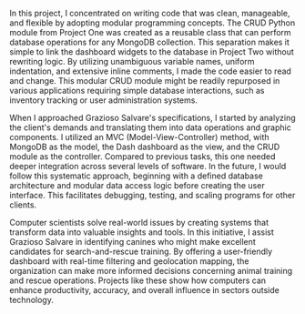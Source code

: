 In this project, I concentrated on writing code that was clean, manageable, and flexible by adopting modular programming concepts.  The CRUD Python module from Project One was created as a reusable class that can perform database operations for any MongoDB collection.  This separation makes it simple to link the dashboard widgets to the database in Project Two without rewriting logic.  By utilizing unambiguous variable names, uniform indentation, and extensive inline comments, I made the code easier to read and change.  This modular CRUD module might be readily repurposed in various applications requiring simple database interactions, such as inventory tracking or user administration systems.

When I approached Grazioso Salvare's specifications, I started by analyzing the client's demands and translating them into data operations and graphic components. I utilized an MVC (Model-View-Controller) method, with MongoDB as the model, the Dash dashboard as the view, and the CRUD module as the controller. Compared to previous tasks, this one needed deeper integration across several levels of software. In the future, I would follow this systematic approach, beginning with a defined database architecture and modular data access logic before creating the user interface. This facilitates debugging, testing, and scaling programs for other clients.

Computer scientists solve real-world issues by creating systems that transform data into valuable insights and tools. In this initiative, I assist Grazioso Salvare in identifying canines who might make excellent candidates for search-and-rescue training. By offering a user-friendly dashboard with real-time filtering and geolocation mapping, the organization can make more informed decisions concerning animal training and rescue operations. Projects like these show how computers can enhance productivity, accuracy, and overall influence in sectors outside technology.
